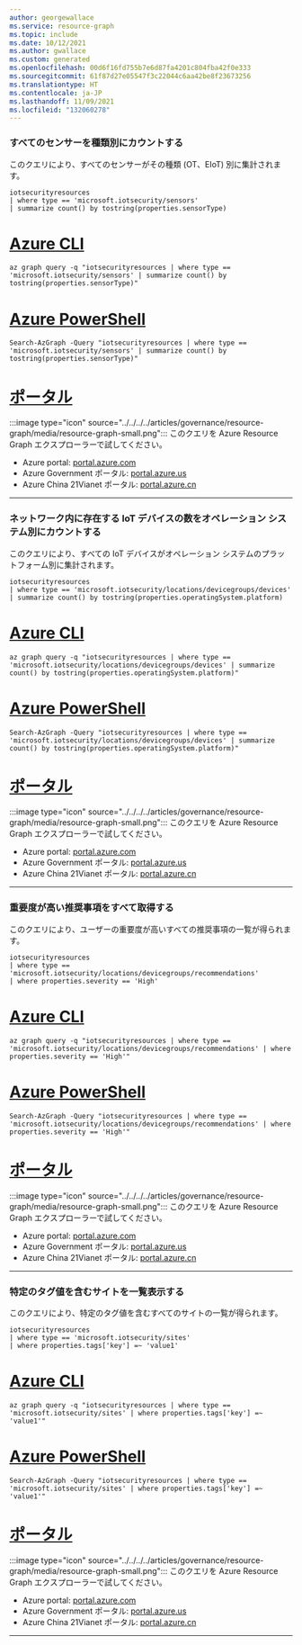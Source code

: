 ```yaml
---
author: georgewallace
ms.service: resource-graph
ms.topic: include
ms.date: 10/12/2021
ms.author: gwallace
ms.custom: generated
ms.openlocfilehash: 00d6f16fd755b7e6d87fa4201c804fba42f0e333
ms.sourcegitcommit: 61f87d27e05547f3c22044c6aa42be8f23673256
ms.translationtype: HT
ms.contentlocale: ja-JP
ms.lasthandoff: 11/09/2021
ms.locfileid: "132060278"
---
```

### <a name="count-all-sensors-by-type"></a>すべてのセンサーを種類別にカウントする

このクエリにより、すべてのセンサーがその種類 (OT、EIoT) 別に集計されます。

```kusto
iotsecurityresources
| where type == 'microsoft.iotsecurity/sensors'
| summarize count() by tostring(properties.sensorType)
```

# <a name="azure-cli"></a>[Azure CLI](#tab/azure-cli)

```azurecli-interactive
az graph query -q "iotsecurityresources | where type == 'microsoft.iotsecurity/sensors' | summarize count() by tostring(properties.sensorType)"
```

# <a name="azure-powershell"></a>[Azure PowerShell](#tab/azure-powershell)

```azurepowershell-interactive
Search-AzGraph -Query "iotsecurityresources | where type == 'microsoft.iotsecurity/sensors' | summarize count() by tostring(properties.sensorType)"
```

# <a name="portal"></a>[ポータル](#tab/azure-portal)

:::image type="icon" source="../../../../articles/governance/resource-graph/media/resource-graph-small.png"::: このクエリを Azure Resource Graph エクスプローラーで試してください。

- Azure portal: <a href="https://portal.azure.com/?feature.customportal=false#blade/HubsExtension/ArgQueryBlade/query/iotsecurityresources%0a%7c%20where%20type%20%3d%3d%20%27microsoft.iotsecurity%2fsensors%27%0a%7c%20summarize%20count()%20by%20tostring(properties.sensorType)" target="_blank">portal.azure.com</a>
- Azure Government ポータル: <a href="https://portal.azure.us/?feature.customportal=false#blade/HubsExtension/ArgQueryBlade/query/iotsecurityresources%0a%7c%20where%20type%20%3d%3d%20%27microsoft.iotsecurity%2fsensors%27%0a%7c%20summarize%20count()%20by%20tostring(properties.sensorType)" target="_blank">portal.azure.us</a>
- Azure China 21Vianet ポータル: <a href="https://portal.azure.cn/?feature.customportal=false#blade/HubsExtension/ArgQueryBlade/query/iotsecurityresources%0a%7c%20where%20type%20%3d%3d%20%27microsoft.iotsecurity%2fsensors%27%0a%7c%20summarize%20count()%20by%20tostring(properties.sensorType)" target="_blank">portal.azure.cn</a>

---

### <a name="count-how-many-iot-devices-there-are-in-your-network-by-operation-system"></a>ネットワーク内に存在する IoT デバイスの数をオペレーション システム別にカウントする

このクエリにより、すべての IoT デバイスがオペレーション システムのプラットフォーム別に集計されます。

```kusto
iotsecurityresources
| where type == 'microsoft.iotsecurity/locations/devicegroups/devices'
| summarize count() by tostring(properties.operatingSystem.platform)
```

# <a name="azure-cli"></a>[Azure CLI](#tab/azure-cli)

```azurecli-interactive
az graph query -q "iotsecurityresources | where type == 'microsoft.iotsecurity/locations/devicegroups/devices' | summarize count() by tostring(properties.operatingSystem.platform)"
```

# <a name="azure-powershell"></a>[Azure PowerShell](#tab/azure-powershell)

```azurepowershell-interactive
Search-AzGraph -Query "iotsecurityresources | where type == 'microsoft.iotsecurity/locations/devicegroups/devices' | summarize count() by tostring(properties.operatingSystem.platform)"
```

# <a name="portal"></a>[ポータル](#tab/azure-portal)

:::image type="icon" source="../../../../articles/governance/resource-graph/media/resource-graph-small.png"::: このクエリを Azure Resource Graph エクスプローラーで試してください。

- Azure portal: <a href="https://portal.azure.com/?feature.customportal=false#blade/HubsExtension/ArgQueryBlade/query/iotsecurityresources%0a%7c%20where%20type%20%3d%3d%20%27microsoft.iotsecurity%2flocations%2fdevicegroups%2fdevices%27%0a%7c%20summarize%20count()%20by%20tostring(properties.operatingSystem.platform)" target="_blank">portal.azure.com</a>
- Azure Government ポータル: <a href="https://portal.azure.us/?feature.customportal=false#blade/HubsExtension/ArgQueryBlade/query/iotsecurityresources%0a%7c%20where%20type%20%3d%3d%20%27microsoft.iotsecurity%2flocations%2fdevicegroups%2fdevices%27%0a%7c%20summarize%20count()%20by%20tostring(properties.operatingSystem.platform)" target="_blank">portal.azure.us</a>
- Azure China 21Vianet ポータル: <a href="https://portal.azure.cn/?feature.customportal=false#blade/HubsExtension/ArgQueryBlade/query/iotsecurityresources%0a%7c%20where%20type%20%3d%3d%20%27microsoft.iotsecurity%2flocations%2fdevicegroups%2fdevices%27%0a%7c%20summarize%20count()%20by%20tostring(properties.operatingSystem.platform)" target="_blank">portal.azure.cn</a>

---

### <a name="get-all-high-severity-recommendations"></a>重要度が高い推奨事項をすべて取得する

このクエリにより、ユーザーの重要度が高いすべての推奨事項の一覧が得られます。

```kusto
iotsecurityresources
| where type == 'microsoft.iotsecurity/locations/devicegroups/recommendations'
| where properties.severity == 'High'
```

# <a name="azure-cli"></a>[Azure CLI](#tab/azure-cli)

```azurecli-interactive
az graph query -q "iotsecurityresources | where type == 'microsoft.iotsecurity/locations/devicegroups/recommendations' | where properties.severity == 'High'"
```

# <a name="azure-powershell"></a>[Azure PowerShell](#tab/azure-powershell)

```azurepowershell-interactive
Search-AzGraph -Query "iotsecurityresources | where type == 'microsoft.iotsecurity/locations/devicegroups/recommendations' | where properties.severity == 'High'"
```

# <a name="portal"></a>[ポータル](#tab/azure-portal)

:::image type="icon" source="../../../../articles/governance/resource-graph/media/resource-graph-small.png"::: このクエリを Azure Resource Graph エクスプローラーで試してください。

- Azure portal: <a href="https://portal.azure.com/?feature.customportal=false#blade/HubsExtension/ArgQueryBlade/query/iotsecurityresources%0a%7c%20where%20type%20%3d%3d%20%27microsoft.iotsecurity%2flocations%2fdevicegroups%2frecommendations%27%0a%7c%20where%20properties.severity%20%3d%3d%20%27High%27" target="_blank">portal.azure.com</a>
- Azure Government ポータル: <a href="https://portal.azure.us/?feature.customportal=false#blade/HubsExtension/ArgQueryBlade/query/iotsecurityresources%0a%7c%20where%20type%20%3d%3d%20%27microsoft.iotsecurity%2flocations%2fdevicegroups%2frecommendations%27%0a%7c%20where%20properties.severity%20%3d%3d%20%27High%27" target="_blank">portal.azure.us</a>
- Azure China 21Vianet ポータル: <a href="https://portal.azure.cn/?feature.customportal=false#blade/HubsExtension/ArgQueryBlade/query/iotsecurityresources%0a%7c%20where%20type%20%3d%3d%20%27microsoft.iotsecurity%2flocations%2fdevicegroups%2frecommendations%27%0a%7c%20where%20properties.severity%20%3d%3d%20%27High%27" target="_blank">portal.azure.cn</a>

---

### <a name="list-sites-with-a-specific-tag-value"></a>特定のタグ値を含むサイトを一覧表示する

このクエリにより、特定のタグ値を含むすべてのサイトの一覧が得られます。

```kusto
iotsecurityresources
| where type == 'microsoft.iotsecurity/sites'
| where properties.tags['key'] =~ 'value1'
```

# <a name="azure-cli"></a>[Azure CLI](#tab/azure-cli)

```azurecli-interactive
az graph query -q "iotsecurityresources | where type == 'microsoft.iotsecurity/sites' | where properties.tags['key'] =~ 'value1'"
```

# <a name="azure-powershell"></a>[Azure PowerShell](#tab/azure-powershell)

```azurepowershell-interactive
Search-AzGraph -Query "iotsecurityresources | where type == 'microsoft.iotsecurity/sites' | where properties.tags['key'] =~ 'value1'"
```

# <a name="portal"></a>[ポータル](#tab/azure-portal)

:::image type="icon" source="../../../../articles/governance/resource-graph/media/resource-graph-small.png"::: このクエリを Azure Resource Graph エクスプローラーで試してください。

- Azure portal: <a href="https://portal.azure.com/?feature.customportal=false#blade/HubsExtension/ArgQueryBlade/query/iotsecurityresources%0a%7c%20where%20type%20%3d%3d%20%27microsoft.iotsecurity%2fsites%27%0a%7c%20where%20properties.tags%5b%27key%27%5d%20%3d%7e%20%27value1%27" target="_blank">portal.azure.com</a>
- Azure Government ポータル: <a href="https://portal.azure.us/?feature.customportal=false#blade/HubsExtension/ArgQueryBlade/query/iotsecurityresources%0a%7c%20where%20type%20%3d%3d%20%27microsoft.iotsecurity%2fsites%27%0a%7c%20where%20properties.tags%5b%27key%27%5d%20%3d%7e%20%27value1%27" target="_blank">portal.azure.us</a>
- Azure China 21Vianet ポータル: <a href="https://portal.azure.cn/?feature.customportal=false#blade/HubsExtension/ArgQueryBlade/query/iotsecurityresources%0a%7c%20where%20type%20%3d%3d%20%27microsoft.iotsecurity%2fsites%27%0a%7c%20where%20properties.tags%5b%27key%27%5d%20%3d%7e%20%27value1%27" target="_blank">portal.azure.cn</a>

---

